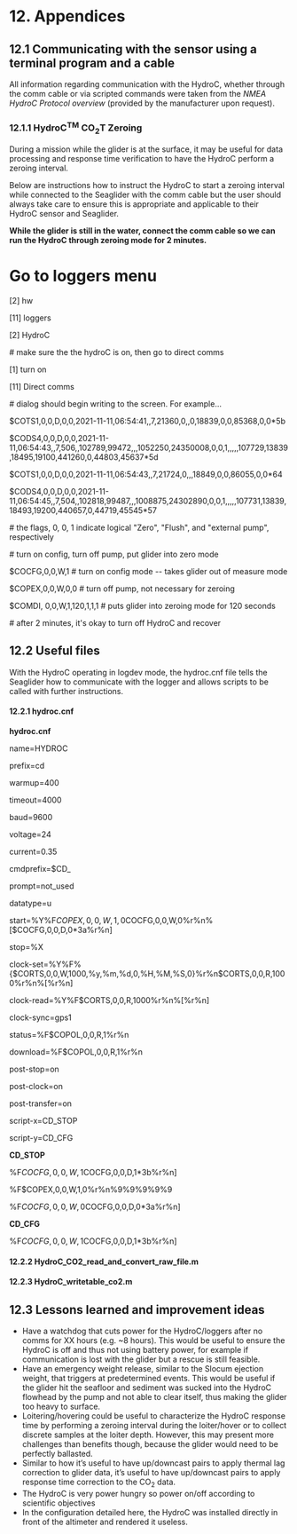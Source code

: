 # 12\. Appendices

## 12.1 Communicating with the sensor using a terminal program and a cable

All information regarding communication with the HydroC, whether through the comm cable or via scripted commands were taken from the _NMEA HydroC Protocol overview_ (provided by the manufacturer upon request).

### 12.1.1 HydroC<sup>TM</sup> CO<sub>2</sub>T Zeroing

During a mission while the glider is at the surface, it may be useful for data processing and response time verification to have the HydroC perform a zeroing interval.

Below are instructions how to instruct the HydroC to start a zeroing interval while connected to the Seaglider with the comm cable but the user should always take care to ensure this is appropriate and applicable to their HydroC sensor and Seaglider.

**While the glider is still in the water, connect the comm cable so we can run the HydroC through zeroing mode for 2 minutes.**

# Go to loggers menu

\[2\] hw

\[11\] loggers

\[2\] HydroC

\# make sure the the hydroC is on, then go to direct comms

\[1\] turn on

\[11\] Direct comms

\# dialog should begin writing to the screen. For example...

$COTS1,0,0,D,0,0,2021-11-11,06:54:41,,7,21360,0,,0,18839,0,0,85368,0,0\*5b

$CODS4,0,0,D,0,0,2021-11-11,06:54:43,,7,506,,102789,99472,,,1052250,24350008,0,0,1,,,,,107729,13839,18495,19100,441260,0,44803,45637\*5d

$COTS1,0,0,D,0,0,2021-11-11,06:54:43,,7,21724,0,,,18849,0,0,86055,0,0\*64

$CODS4,0,0,D,0,0,2021-11-11,06:54:45,,7,504,,102818,99487,,,1008875,24302890,0,0,1,,,,,107731,13839,18493,19200,440657,0,44719,45545\*57

\# the flags, 0, 0, 1 indicate logical "Zero", "Flush", and "external pump", respectively

\# turn on config, turn off pump, put glider into zero mode

$COCFG,0,0,W,1 # turn on config mode -- takes glider out of measure mode

$COPEX,0,0,W,0,0 # turn off pump, not necessary for zeroing

$COMDI, 0,0,W,1,120,1,1,1 # puts glider into zeroing mode for 120 seconds

\# after 2 minutes, it's okay to turn off HydroC and recover

## 12.2 Useful files

With the HydroC operating in logdev mode, the hydroc.cnf file tells the Seaglider how to communicate with the logger and allows scripts to be called with further instructions.

#### 12.2.1 hydroc.cnf

**hydroc.cnf**

name=HYDROC

prefix=cd

warmup=400

timeout=4000

baud=9600

voltage=24

current=0.35

cmdprefix=$CD_

prompt=not_used

datatype=u

start=%Y%F$COPEX,0,0,W,1,0%r%n%9%9%9%9%9$COCFG,0,0,W,0%r%n%\[$COCFG,0,0,D,0\*3a%r%n\]

stop=%X

clock-set=%Y%F%{$CORTS,0,0,W,1000,%y,%m,%d,0,%H,%M,%S,0}%r%n$CORTS,0,0,R,1000%r%n%\[%r%n\]

clock-read=%Y%F$CORTS,0,0,R,1000%r%n%\[%r%n\]

clock-sync=gps1

status=%F$COPOL,0,0,R,1%r%n

download=%F$COPOL,0,0,R,1%r%n

post-stop=on

post-clock=on

post-transfer=on

script-x=CD_STOP

script-y=CD_CFG

**CD_STOP**

%F$COCFG,0,0,W,1%r%n%\[$COCFG,0,0,D,1\*3b%r%n\]

%F$COPEX,0,0,W,1,0%r%n%9%9%9%9%9

%F$COCFG,0,0,W,0%r%n%\[$COCFG,0,0,D,0\*3a%r%n\]

**CD_CFG**

%F$COCFG,0,0,W,1%r%n%\[$COCFG,0,0,D,1\*3b%r%n\]

#### 12.2.2 HydroC_CO2_read_and_convert_raw_file.m

#### 12.2.3 HydroC_writetable_co2.m

## 12.3 Lessons learned and improvement ideas

- Have a watchdog that cuts power for the HydroC/loggers after no comms for XX hours (e.g. ~8 hours). This would be useful to ensure the HydroC is off and thus not using battery power, for example if communication is lost with the glider but a rescue is still feasible.
- Have an emergency weight release, similar to the Slocum ejection weight, that triggers at predetermined events. This would be useful if the glider hit the seafloor and sediment was sucked into the HydroC flowhead by the pump and not able to clear itself, thus making the glider too heavy to surface.
- Loitering/hovering could be useful to characterize the HydroC response time by performing a zeroing interval during the loiter/hover or to collect discrete samples at the loiter depth. However, this may present more challenges than benefits though, because the glider would need to be perfectly ballasted.
- Similar to how it’s useful to have up/downcast pairs to apply thermal lag correction to glider data, it’s useful to have up/downcast pairs to apply response time correction to the CO<sub>2</sub> data.
- The HydroC is very power hungry so power on/off according to scientific objectives
- In the configuration detailed here, the HydroC was installed directly in front of the altimeter and rendered it useless.